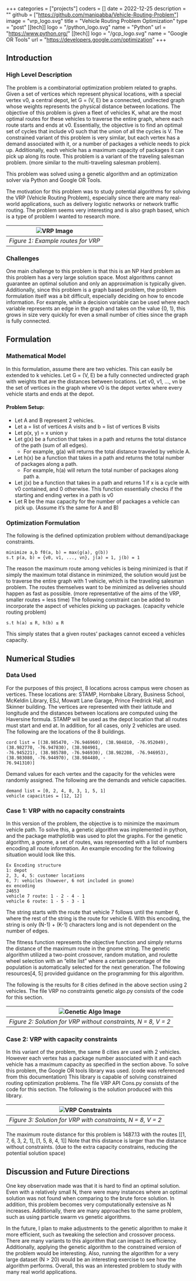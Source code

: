 +++
categories = ["projects"]
coders = []
date = 2022-12-25
description = ""
github = ["https://github.com/manipabba/Vehicle-Routing-Problem"]
image = "vrp_logo.svg"
title = "Vehicle Routing Problem Optimization"
type = "post"
[[tech]]
logo = "/python_logo.svg"
name = "Python"
url = "https://www.python.org/"
[[tech]]
logo = "/gcp_logo.svg"
name = "Google OR Tools"
url = "https://developers.google.com/optimization"
+++

## Introduction
### High Level Description
The problem is a combinatorial optimization problem related to graphs. Given a set of vertices which
represent physical locations, with a special vertex v0, a central depot, let G = (V, E) be a connected,
undirected graph whose weights represents the physical distance between locations. The objective of
this problem is given a fleet of vehicles K, what are the most optimal routes for these vehicles to
traverse the entire graph, where each route starts and ends at v0. Essentially, the objective is to find
an optimal set of cycles that include v0 such that the union of all the cycles is V.
The constrained variant of this problem is very similar, but each vertex has a demand associated
with it, or a number of packages a vehicle needs to pick up. Additionally, each vehicle has a maximum
capacity of packages it can pick up along its route.
This problem is a variant of the traveling salesman problem. (more similar to the multi-traveling
salesman problem). <br>

This problem was solved using a genetic algorithm and an optimization solver via Python and Google OR Tools. <br>

The motivation for this problem was to study potential algorithms for solving the VRP (Vehicle
Routing Problem), especially since there are many real-world applications, such as delivery logistic
networks or network traffic routing. The problem seems very interesting and is also graph based,
which is a type of problem I wanted to research more.

| ![VRP Image](/vrp_ex.png)
|:--:| 
| *Figure 1: Example routes for VRP*

### Challenges
One main challenge to this problem is that this is an NP Hard problem as this problem has a very large
solution space. Most algorithms cannot guarantee an optimal solution and only an approximation is
typically given. Additionally, since this problem is a graph based problem, the problem formulation
itself was a bit difficult, especially deciding on how to encode information. For example, while a
decision variable can be used where each variable represents an edge in the graph and takes on the
value {0, 1}, this grows in size very quickly for even a small number of cities since the graph is fully
connected.

## Formulation
###  Mathematical Model
In this formulation, assume there are two vehicles. This can easily be extended to k vehicles. Let
G = (V, E) be a fully connected undirected graph with weights that are the distances between locations. Let v0, v1, ..., vn be the set of vertices in the graph where v0 is the depot vertex where every
vehicle starts and ends at the depot.

#### Problem Setup:
- Let A and B represent 2 vehicles.
- Let a = list of vertices A visits and b = list of vertices B visits
- Let p(x, y) = x union y
- Let g(x) be a function that takes in a path and returns the total distance of the path (sum of all
edges).
    - For example, g(a) will returns the total distance traveled by vehicle A.
- Let h(x) be a function that takes in a path and returns the total number of packages along a path.
    - For example, h(a) will return the total number of packages along path a.
- Let j(x) be a function that takes in a path and returns 1 if x is a cycle with v0 contained, and 0
otherwise. This function essentially checks if the starting and ending vertex in a path is v0
- Let R be the max capacity for the number of packages a vehicle can pick up. (Assume it’s the same
for A and B)

### Optimization Formulation
The following is the defined optimization problem without demand/package constraints.
```
minimize a,b f0(a, b) = max(g(a), g(b))
s.t p(a, b) = {v0, v1, ..., vn}, j(a) = 1, j(b) = 1
```

The reason the maximum route among vehicles is being minimized is that if simply the maximum
total distance in minimized, the solution would just be to traverse the entire graph with 1 vehicle,
which is the traveling salesman problem. The routes themselves want to be minimized as deliveries
should happen as fast as possible. (more representative of the aims of the VRP, smaller routes = less
time)
The following constraint can be added to incorporate the aspect of vehicles picking up packages.
(capacity vehicle routing problem)

```
s.t h(a) ≤ R, h(b) ≤ R
```
This simply states that a given routes’ packages cannot exceed a vehicles capacity.

## Numerical Studies
### Data Used
For the purposes of this project, 8 locations across campus were chosen as vertices. These locations
are: STAMP, Hornbake Library, Business School, McKeldin Library, ESJ, Mowatt Lane Garage, Prince
Fredrick Hall, and Skinner building. The vertices are represented with their latitude and longitude and
the distances between locations are computed using the Haversine formula. STAMP will be used as
the depot location that all routes must start and end at. In addition, for all cases, only 2 vehicles are
used. The following are the locations of the 8 buildings.

```
cord list = [(38.985470, -76.946960), (38.984810, -76.952049), (38.982770, -76.947830), (38.984901,
-76.945221), (38.985780, -76.946930), (38.982208, -76.946953), (38.983080, -76.944970), (38.984480, -
76.941310)]
```
Demand values for each vertex and the capacity for the vehicles were randomly assigned. The following are the demands and vehicle capacities.

```
demand list = [0, 2, 4, 8, 3, 1, 5, 1]
vehicle capacities = [12, 12]
```

### Case 1: VRP with no capacity constraints
In this version of the problem, the objective is to minimize the maximum vehicle path. To solve this,
a genetic algorithm was implemented in python, and the package mathplotlib was used to plot the
graphs. For the genetic algorithm, a gnome, a set of routes, was represented with a list of numbers
encoding all route information. An example encoding for the following situation would look like this.

```
Ex Encoding structure
1: depot
2, 3, 4, 5: customer locations
6, 7: vehicles (however, 6 not included in gnome)
ex encoding
24653
vehicle 7 route: 1 - 2 - 4 - 1
vehicle 6 route: 1 - 5 - 3 - 1
```

The string starts with the route that vehicle 7 follows until the number 6, where the rest of the
string is the route for vehicle 6. With this encoding, the string is only (N-1) + (K-1) characters long
and is not dependent on the number of edges. <br>

The fitness function represents the objective function and simply returns the distance of the maximum
route in the gnome string. The genetic algorithm utilized a two-point crossover, random mutation,
and roulette wheel selection with an ”elite list” where a certain percentage of the population is automatically selected for the next generation. The following resources[4, 5] provided guidance on the
programming for this algorithm. <br>

The following is the results for 8 cities defined in the above section using 2 vehicles. The file
VRP no constraints genetic algo.py consists of the code for this section.


| ![Genetic Algo Image](/genetic_algo.jpg)
|:--:| 
| *Figure 2: Solution for VRP without constraints, N = 8, V = 2*

### Case 2: VRP with capacity constraints
In this variant of the problem, the same 8 cities are used with 2 vehicles. However each vertex has a
package number associated with it and each vehicle has a maximum capacity as specified in the section
above. To solve this problem, the Google OR tools library was used. (code was referenced from this
documentation) This library is capable of solving constrained routing optimization problems. The file
VRP API Cons.py consists of the code for this section. The following is the solution produced with
this library.


| ![VRP Constraints](/google_ortools_constraints.jpg)
|:--:| 
| *Figure 3: Solution for VRP with constraints, N = 8, V = 2*

The maximum route distance for this problem is 1487.13 with the routes [[1, 7, 6, 3, 2, 1], [1, 5,
8, 4, 1]] Note that this distance is larger than the distance without constraints. (due to the extra
capacity constrains, reducing the potential solution space)

## Discussion and Future Directions
One key observation made was that it is hard to find an optimal solution. Even with a relatively
small N, there were many instances where an optimal solution was not found when comparing to the brute force solution. In addition, this problem becomes very computationally extensive as N increases.
Additionally, there are many approaches to the same problem, such as using particle swarm vs genetic
algorithms. <br>

In the future, I plan to make adjustments to the genetic algorithm to make it more efficient, such
as tweaking the selection and crossover process. There are many variants to this algorithm that can
impact its efficiency. Additionally, applying the genetic algorithm to the constrained version of the
problem would be interesting. Also, running the algorithm for a very large dataset (N > 20) would be
an interesting exercise to see how the algorithm performs. Overall, this was an interested problem to
study with many real world applications.